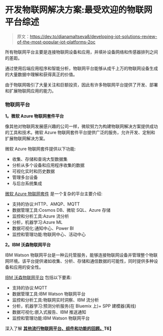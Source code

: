 # 开发物联网解决方案:最受欢迎的物联网平台综述

> 原文：<https://dev.to/dianamaltseva8/developing-iot-solutions-review-of-the-most-popular-iot-platforms-2oc>

所有物联网平台主要是连接物联网设备和应用，并填补设备网络和传感器排列之间的差距。

通过使用后端应用程序和智能分析，物联网平台能够从成千上万的物联网设备生成的大量数据中理解和获得真正的价值。

由于物联网吸引了大量关注和巨额投资，因此有许多物联网平台提供了开发、部署和扩展物联网应用的能力。

### 物联网平台

**1。微软 Azure 物联网套件平台**

像其他对物联网发展感兴趣的公司一样，微软努力为构建物联网解决方案提供成功的工具和技术。微软 Azure 物联网套件平台提供广泛的服务，允许开发、定制和扩展物联网解决方案。

微软 Azure 物联网套件提供以下功能:

*   收集、存储和查询大型数据集
*   分析从多个设备和应用程序收集的数据
*   可视化实时和历史数据
*   管理多台设备
*   与后台系统集成

[微软 Azure 物联网套件](https://azure.microsoft.com/en-us/suites/iot-suite/) 是一个复杂的平台主要介绍:

*   支持的协议:HTTP、AMQP、MQTT
*   数据管理工具:Cosmos DB、微软 SQL、Azure 存储
*   监控和分析工具:Azure 流分析
*   分析，机器学习:Azure ML
*   数据可视化:通知中心、Power BI
*   监控和管理功能:物联网中心、活动中心

**2。IBM 沃森物联网平台**

IBM Watson 物联网平台是一种云托管服务，能够连接物联网设备并管理整个物联网环境。该平台提供诸如收集、分析、存储和通信数据的可能性，同时提供多种设备和应用的安全性。

[IBM 沃森物联网平台](https://www.ibm.com/internet-of-things/platform/watson-iot-platform/) 包括以下要素:

*   支持的协议:MQTT
*   数据管理工具:IBM Watson 物联网平台
*   监控和分析工具:物联网实时洞察、IBM 流分析
*   分析，机器学习:预测分析服务(在 Bluemix 上)+ SPP 建模器(离线)
*   数据可视化:嵌入式报告、IBM 推送通知
*   监控和管理功能:IBM Watson 物联网平台

深入了解 **[其他流行物联网平台、组件和功能的回顾。](https://smartym.pro/blog/iot-application-development-reviewing-the-most-popular-iot-platforms/)T6】**